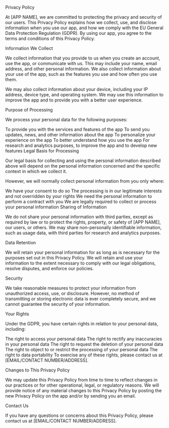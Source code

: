 Privacy Policy

At [APP NAME], we are committed to protecting the privacy and security of our users. This Privacy Policy explains how we collect, use, and disclose information when you use our app, and how we comply with the EU General Data Protection Regulation (GDPR). By using our app, you agree to the terms and conditions of this Privacy Policy.

Information We Collect

We collect information that you provide to us when you create an account, use the app, or communicate with us. This may include your name, email address, and other personal information. We also collect information about your use of the app, such as the features you use and how often you use them.

We may also collect information about your device, including your IP address, device type, and operating system. We may use this information to improve the app and to provide you with a better user experience.

Purpose of Processing

We process your personal data for the following purposes:

To provide you with the services and features of the app
To send you updates, news, and other information about the app
To personalize your experience on the app
To better understand how you use the app
For research and analytics purposes, to improve the app and to develop new features
Legal Basis for Processing

Our legal basis for collecting and using the personal information described above will depend on the personal information concerned and the specific context in which we collect it.

However, we will normally collect personal information from you only where:

We have your consent to do so
The processing is in our legitimate interests and not overridden by your rights
We need the personal information to perform a contract with you
We are legally required to collect or process your personal information
Sharing of Information

We do not share your personal information with third parties, except as required by law or to protect the rights, property, or safety of [APP NAME], our users, or others. We may share non-personally identifiable information, such as usage data, with third parties for research and analytics purposes.

Data Retention

We will retain your personal information for as long as is necessary for the purposes set out in this Privacy Policy. We will retain and use your information to the extent necessary to comply with our legal obligations, resolve disputes, and enforce our policies.

Security

We take reasonable measures to protect your information from unauthorized access, use, or disclosure. However, no method of transmitting or storing electronic data is ever completely secure, and we cannot guarantee the security of your information.

Your Rights

Under the GDPR, you have certain rights in relation to your personal data, including:

The right to access your personal data
The right to rectify any inaccuracies in your personal data
The right to request the deletion of your personal data
The right to object to or restrict the processing of your personal data
The right to data portability
To exercise any of these rights, please contact us at [EMAIL/CONTACT NUMBER/ADDRESS].

Changes to This Privacy Policy

We may update this Privacy Policy from time to time to reflect changes in our practices or for other operational, legal, or regulatory reasons. We will provide notice of any material changes to this Privacy Policy by posting the new Privacy Policy on the app and/or by sending you an email.

Contact Us

If you have any questions or concerns about this Privacy Policy, please contact us at [EMAIL/CONTACT NUMBER/ADDRESS].